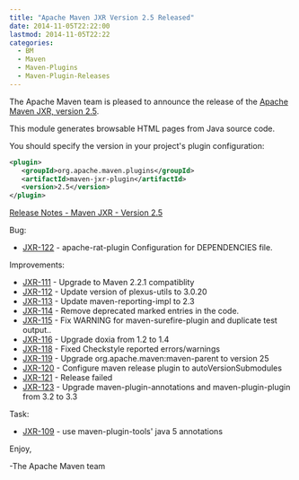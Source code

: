 ```yaml
---
title: "Apache Maven JXR Version 2.5 Released"
date: 2014-11-05T22:22:00
lastmod: 2014-11-05T22:22
categories:
  - BM
  - Maven
  - Maven-Plugins
  - Maven-Plugin-Releases
---
```

The Apache Maven team is pleased to announce the release of the 
[Apache Maven JXR, version 2.5](http://maven.apache.org/jxr/).

This module generates browsable HTML pages from Java source code.

You should specify the version in your project's plugin configuration:

```xml
<plugin>
   <groupId>org.apache.maven.plugins</groupId>
   <artifactId>maven-jxr-plugin</artifactId>
   <version>2.5</version>
</plugin>
```

[Release Notes - Maven JXR - Version 2.5](http://jira.codehaus.org/secure/ReleaseNote.jspa?projectId=11085&version=19853)

Bug:

 * [JXR-122](https://issues.apache.org/jira/browse/JXR-122) - apache-rat-plugin Configuration for DEPENDENCIES file.

Improvements:

 * [JXR-111](https://issues.apache.org/jira/browse/JXR-111) - Upgrade to Maven 2.2.1 compatiblity
 * [JXR-112](https://issues.apache.org/jira/browse/JXR-112) - Update version of plexus-utils to 3.0.20
 * [JXR-113](https://issues.apache.org/jira/browse/JXR-113) - Update maven-reporting-impl to 2.3
 * [JXR-114](https://issues.apache.org/jira/browse/JXR-114) - Remove deprecated marked entries in the code.
 * [JXR-115](https://issues.apache.org/jira/browse/JXR-115) - Fix WARNING for maven-surefire-plugin and duplicate test output..
 * [JXR-116](https://issues.apache.org/jira/browse/JXR-116) - Upgrade doxia from 1.2 to 1.4
 * [JXR-118](https://issues.apache.org/jira/browse/JXR-118) - Fixed Checkstyle reported errors/warnings
 * [JXR-119](https://issues.apache.org/jira/browse/JXR-119) - Upgrade org.apache.maven:maven-parent to version 25
 * [JXR-120](https://issues.apache.org/jira/browse/JXR-120) - Configure maven release plugin to autoVersionSubmodules
 * [JXR-121](https://issues.apache.org/jira/browse/JXR-121) - Release failed
 * [JXR-123](https://issues.apache.org/jira/browse/JXR-123) - Upgrade maven-plugin-annotations and maven-plugin-plugin from 3.2 to 3.3

Task:

 * [JXR-109](https://issues.apache.org/jira/browse/JXR-109) - use maven-plugin-tools' java 5 annotations

Enjoy,

-The Apache Maven team 
